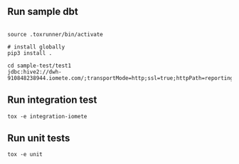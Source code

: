 
## Run sample dbt

```shell

source .toxrunner/bin/activate

# install globally
pip3 install .

cd sample-test/test1
jdbc:hive2://dwh-910848238944.iomete.com/;transportMode=http;ssl=true;httpPath=reporting/cliservice
```

## Run integration test

```shell
tox -e integration-iomete
```

## Run unit tests
```shell
tox -e unit
```